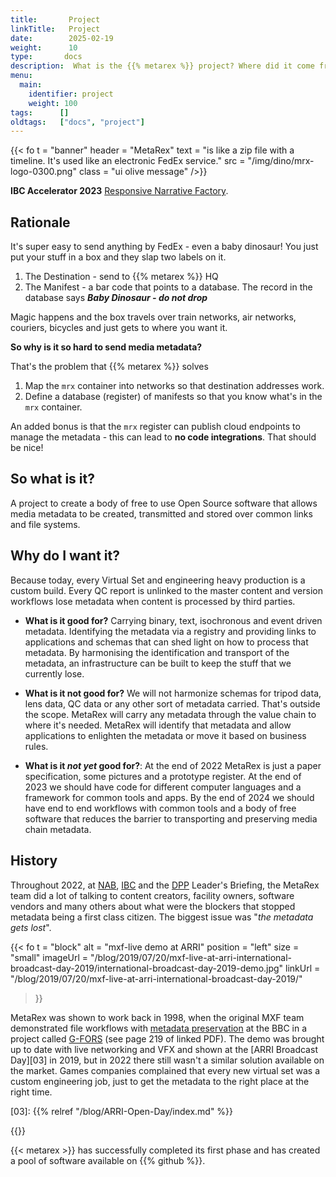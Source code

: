 ```yaml
---
title:       Project
linkTitle:   Project
date:        2025-02-19
weight:      10
type:       docs
description:  What is the {{% metarex %}} project? Where did it come from?  What will it deliver?
menu:
  main:
    identifier: project
    weight: 100
tags:      []  
oldtags:   ["docs", "project"]
---
```

<!-- markdownlint-disable MD033-->

{{< fo t = "banner"
    header = "MetaRex"
    text = "is like a zip file with a timeline. It's used like an electronic FedEx service."
    src = "/img/dino/mrx-logo-0300.png"
    class = "ui olive message"
/>}}

**IBC Accelerator 2023** [Responsive Narrative Factory](/project/archive/ibc2023/).

## Rationale

It's super easy to send anything by FedEx - even a baby dinosaur! You just put your stuff in a box and they slap two labels on it.

1. The Destination - send to {{% metarex %}} HQ
2. The Manifest - a bar code that points to a database. The record in the database says **_Baby Dinosaur - do not drop_**

Magic happens and the box travels over train networks, air networks, couriers, bicycles and just gets to where you want it.

**So why is it so hard to send media metadata?**

That's the problem that {{% metarex %}} solves

1. Map the `mrx` container into networks so that destination addresses work.
2. Define a database (register) of manifests so that you know what's in the
   `mrx` container.

An added bonus is that the `mrx` register can publish cloud endpoints to manage the metadata - this can lead to **no code integrations**. That should be nice!

## So what is it?

A project to create a body of free to use Open Source software that allows media metadata to be created, transmitted and stored over common links and file
systems.

## Why do I want it?

Because today, every Virtual Set and engineering heavy production is a custom build. Every QC report is unlinked to the master content and version workflows lose metadata when content is processed by third parties.

* **What is it good for?** Carrying binary, text, isochronous and event driven metadata. Identifying the metadata via a registry and providing links to  applications and schemas that can shed light on how to process that metadata. By harmonising the identification and transport of the metadata, an infrastructure can be built to keep the stuff that we currently lose.

* **What is it not good for?** We will not harmonize schemas for tripod data, lens data, QC data or any other sort of metadata carried. That's outside the scope. MetaRex will carry any metadata through the value chain to where it's needed. MetaRex will identify that metadata and allow applications to enlighten the metadata or move it based on business rules.

* **What is it *not yet* good for?**: At the end of 2022 MetaRex is just a paper specification, some pictures and a prototype register. At the end of 2023 we should have code for different computer languages and a framework for common tools and apps. By the end of 2024 we should have end to end workflows with common tools and a body of free software that reduces the barrier to transporting and preserving media chain metadata.

<a id="history"></a>

## History

Throughout 2022, at [NAB], [IBC] and the [DPP] Leader's Briefing, the MetaRex team did a lot of talking to  content creators, facility owners, software vendors and many others about what were the blockers that stopped metadata being a first class citizen. The biggest issue was "_the metadata gets lost_".

{{< fo t = "block"
    alt =      "mxf-live demo at ARRI"
    position = "left"
    size =     "small"
    imageUrl = "/blog/2019/07/20/mxf-live-at-arri-international-broadcast-day-2019/international-broadcast-day-2019-demo.jpg"
    linkUrl =  "/blog/2019/07/20/mxf-live-at-arri-international-broadcast-day-2019/"
>}}

MetaRex was shown to work back in 1998, when the original MXF team demonstrated file workflows with [metadata preservation][01] at the BBC in a project called [G-FORS][02] (see page 219 of linked PDF). The demo was brought up to date with live networking and VFX and shown at the [ARRI Broadcast Day][03] in 2019, but in 2022 there still wasn't a similar solution available on the market. Games companies complained that every new virtual set was a custom engineering job, just to get the metadata to the right place at the right time.

[01]: https://www.govinfo.gov/content/pkg/GOVPUB-C13-de2599f27af453fcf0f525f99cebe66c/pdf/GOVPUB-C13-de2599f27af453fcf0f525f99cebe66c.pdf
[02]: https://www.tvtechnology.com/news/mxf-gets-ready-for-nab-are-you-ready-for-it-242793
[03]: {{% relref "/blog/ARRI-Open-Day/index.md" %}}

{{</fo>}}
<br>

{{< metarex >}} has successfully completed its first phase and has created a pool of software available on {{% github %}}.

[DPP]:         /blog/2022/11/16/2022-11-16-dpp-leaders-briefing/
[IBC]:         /blog/2022/09/18/ibc-show-2022/
[NAB]:         /blog/2022/04/23/metarex-at-nab-2022-in-las-vegas/
[status]:      /project/status/